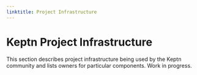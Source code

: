 ```yaml
---
linktitle: Project Infrastructure
---
```


# Keptn Project Infrastructure

This section describes project infrastructure being used by the Keptn community and lists owners for particular components.
Work in progress.
